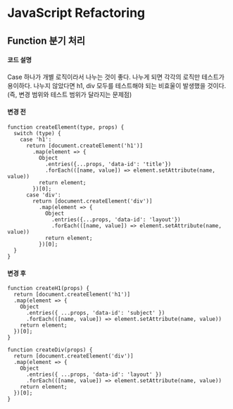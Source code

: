 # JavaScript Refactoring

## Function 분기 처리

#### 코드 설명

Case 하나가 개별 로직이라서 나누는 것이 좋다. 나누게 되면 각각의 로직만 테스트가 용이하다. 나누지 않았다면 h1, div 모두를 테스트해야 되는 비효울이 발생했을 것이다. (즉, 변경 범위와 테스트 범위가 달라지는 문제점)

#### 변경 전

```
function createElement(type, props) {
  switch (type) {
    case 'h1':
      return [document.createElement('h1')]
        .map(element => {
          Object
            .entries({...props, 'data-id': 'title'})
            .forEach(([name, value]) => element.setAttribute(name, value))
          return element;
        })[0];
      case 'div':
        return [document.createElement('div')]
          .map(element => {
            Object
              .entries({...props, 'data-id': 'layout'})
              .forEach(([name, value]) => element.setAttribute(name, value))
            return element;
          })[0];
  }
}
```

#### 변경 후

```
function createH1(props) {
  return [document.createElement('h1')]
  .map(element => {
    Object
      .entries({ ...props, 'data-id': 'subject' })
      .forEach(([name, value]) => element.setAttribute(name, value))
    return element;
  })[0];
}

function createDiv(props) {
  return [document.createElement('div')]
  .map(element => {
    Object
      .entries({ ...props, 'data-id': 'layout' })
      .forEach(([name, value]) => element.setAttribute(name, value))
    return element;
  })[0];
}
```
